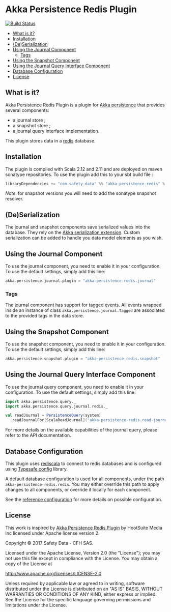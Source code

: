 # Akka Persistence Redis Plugin
[![Build Status](https://travis-ci.org/safety-data/akka-persistence-redis.svg?branch=master)](https://travis-ci.org/safety-data/akka-persistence-redis)

<!-- START doctoc generated TOC please keep comment here to allow auto update -->
<!-- DON'T EDIT THIS SECTION, INSTEAD RE-RUN doctoc TO UPDATE -->


- [What is it?](#what-is-it)
- [Installation](#installation)
- [(De)Serialization](#deserialization)
- [Using the Journal Component](#using-the-journal-component)
  - [Tags](#tags)
- [Using the Snapshot Component](#using-the-snapshot-component)
- [Using the Journal Query Interface Component](#using-the-journal-query-interface-component)
- [Database Configuration](#database-configuration)
- [License](#license)

<!-- END doctoc generated TOC please keep comment here to allow auto update -->

## What is it?

Akka Persistence Redis Plugin is a plugin for [Akka persistence](http://doc.akka.io/docs/akka/2.4/scala/persistence.html) that provides several components:
 - a journal store ;
 - a snapshot store ;
 - a journal query interface implementation.

This plugin stores data in a [redis](https://redis.io) database.

## Installation

The plugin is compiled with Scala 2.12 and 2.11 and are deployed on maven sonatype repositories.
To use the plugin add this to your sbt build file :

```scala
libraryDependencies += "com.safety-data" %% "akka-persistence-redis" % "0.1.0-SNAPSHOT"
```

_Note_: for snapshot versions you will need to add the sonatype snapshot resolver.

## (De)Serialization

The journal and snapshot components save serialized values into the database.
They rely on the [Akka serialization extension](http://doc.akka.io/docs/akka/2.4/scala/serialization.html).
Custom serialization can be added to handle you data model elements as you wish.

## Using the Journal Component

To use the journal component, you need to enable it in your configuration. To use the default settings, simply add this line:

```scala
akka.persistence.journal.plugin = "akka-persistence-redis.journal"
```

### Tags

The journal component has support for tagged events.
All events wrapped inside an instance of class `akka.persistence.journal.Tagged` are associated to the provided tags in the data store.

## Using the Snapshot Component

To use the snapshot component, you need to enable it in your configuration. To use the default settings, simply add this line:

```scala
akka.persistence.snapshot.plugin = "akka-persistence-redis.snapshot"
```

## Using the Journal Query Interface Component

To use the journal query component, you need to enable it in your configuration. To use the default settings, simply add this line:

```scala
import akka.persistence.query._
import akka.persistence.query.journal.redis._

val readJournal = PersistenceQuery(system)
  .readJournalFor[ScalaReadJournal]("akka-persistence-redis.read-journal")
```

For more details on the available capabilities of the journal query, please refer to the API documentation.

## Database Configuration

This plugin uses [rediscala](https://github.com/etaty/rediscala) to connect to redis databases and is configured using [Typesafe config](https://github.com/typesafehub/config/) library.

A default database configuration is used for all components, under the path `akka-persistence-redis.redis`. You may either override this path to apply changes to all components, or override it locally for each component.

See the [reference configuration](src/main/resources/reference.conf) for more details on possible configuration.

## License

This work is inspired by [Akka Persistence Redis Plugin](https://github.com/hootsuite/akka-persistence-redis) by HootSuite Media Inc licensed under Apache license version 2.

Copyright © 2017 Safety Data - CFH SAS.

Licensed under the Apache License, Version 2.0 (the "License");
you may not use this file except in compliance with the License.
You may obtain a copy of the License at

   http://www.apache.org/licenses/LICENSE-2.0

Unless required by applicable law or agreed to in writing, software
distributed under the License is distributed on an "AS IS" BASIS,
WITHOUT WARRANTIES OR CONDITIONS OF ANY KIND, either express or implied.
See the License for the specific language governing permissions and
limitations under the License.
